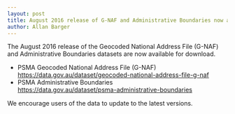 ```yaml
---
layout: post
title: August 2016 release of G-NAF and Administrative Boundaries now available
author: Allan Barger
---
```


<p>The August 2016 release of the Geocoded National Address File (G-NAF) and Administrative Boundaries datasets are now available for download.</p>
<ul>
<li>PSMA Geocoded National Address File (G-NAF)&nbsp;<br><a href="https://data.gov.au/dataset/geocoded-national-address-file-g-naf">&#8203;https://data.gov.au/dataset/geocoded-national-address-file-g-naf</a></li>
<li>PSMA Administrative Boundaries<br><a href="https://data.gov.au/dataset/psma-administrative-boundaries">https://data.gov.au/dataset/psma-administrative-boundaries</a></li>
</ul>
<p>We encourage&nbsp;users of the data to update to the latest versions.</p>
